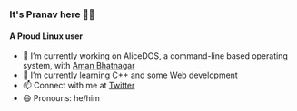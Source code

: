 ### It's Pranav here 👋👋
#### A Proud Linux user

- 🔭 I’m currently working on AliceDOS, a command-line based operating system, with [Aman Bhatnagar](https://github.com/AmanBhatnagar12)
- 🌱 I’m currently learning C++ and some Web development 
- 📫 Connect with me at [Twitter](https://twitter.com/TheProudLinuxer)
- 😄 Pronouns: he/him
